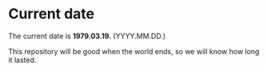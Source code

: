 # Current date

The current date is **1979.03.19.** (YYYY.MM.DD.)

This repository will be good when the world ends, so we will know how long it lasted.